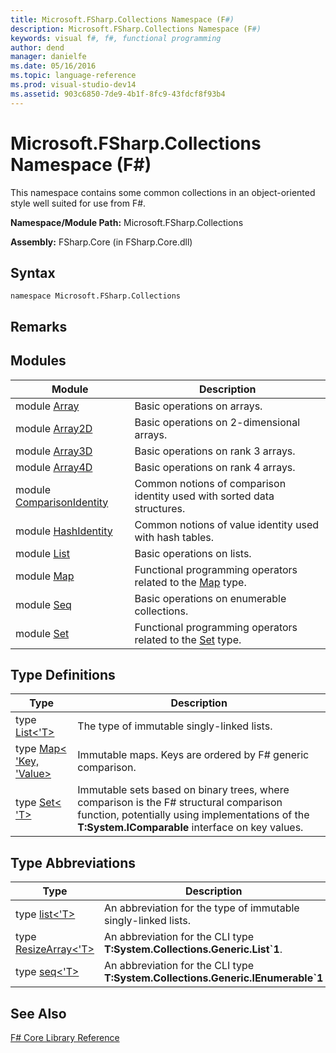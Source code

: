 ```yaml
---
title: Microsoft.FSharp.Collections Namespace (F#)
description: Microsoft.FSharp.Collections Namespace (F#)
keywords: visual f#, f#, functional programming
author: dend
manager: danielfe
ms.date: 05/16/2016
ms.topic: language-reference
ms.prod: visual-studio-dev14
ms.assetid: 903c6850-7de9-4b1f-8fc9-43fdcf8f93b4 
---
```


# Microsoft.FSharp.Collections Namespace (F#)

This namespace contains some common collections in an object-oriented style well suited for use from F#.

**Namespace/Module Path:** Microsoft.FSharp.Collections

**Assembly:** FSharp.Core (in FSharp.Core.dll)


## Syntax

```
namespace Microsoft.FSharp.Collections
```

## Remarks

## Modules


|Module|Description|
|------|-----------|
|module [Array](https://msdn.microsoft.com/library/0cda8040-9396-40dd-8dcd-cf48542165a1)|Basic operations on arrays.|
|module [Array2D](https://msdn.microsoft.com/library/ae1a9746-7817-4430-bcdb-a79c2411bbd3)|Basic operations on 2-dimensional arrays.|
|module [Array3D](https://msdn.microsoft.com/library/c8355e2d-add8-48a4-8aa6-1c57ae74c560)|Basic operations on rank 3 arrays.|
|module [Array4D](https://msdn.microsoft.com/library/9fdbd023-7c17-4a68-a405-8a1b826ac032)|Basic operations on rank 4 arrays.|
|module [ComparisonIdentity](https://msdn.microsoft.com/library/c2b37395-7081-4427-9913-3e91a8001d77)|Common notions of comparison identity used with sorted data structures.|
|module [HashIdentity](https://msdn.microsoft.com/library/8e676091-4b8d-44d6-83cc-5caeb3f78cf4)|Common notions of value identity used with hash tables.|
|module [List](https://msdn.microsoft.com/library/a2264ba3-2d45-40dd-9040-4f7aa2ad9788)|Basic operations on lists.|
|module [Map](https://msdn.microsoft.com/library/bfe61ead-f16c-416f-af98-56dbcbe23e4f)|Functional programming operators related to the [Map](https://msdn.microsoft.com/library/975316ea-55e3-4987-9994-90897ad45664) type.|
|module [Seq](https://msdn.microsoft.com/library/54e8f059-ca52-4632-9ae9-49685ee9b684)|Basic operations on enumerable collections.|
|module [Set](https://msdn.microsoft.com/library/61efa732-d55d-4c32-993f-628e2f98e6a0)|Functional programming operators related to the [Set](https://msdn.microsoft.com/library/50cebdce-0cd7-4c5c-8ebc-f3a9e90b38d8) type.|

## Type Definitions


|Type|Description|
|----|-----------|
|type [List&lt;'T&gt;](https://msdn.microsoft.com/library/c627b668-477b-4409-91ed-06d7f1b3e4a7)|The type of immutable singly-linked lists.|
|type [Map&lt; 'Key, 'Value&gt;](https://msdn.microsoft.com/library/975316ea-55e3-4987-9994-90897ad45664)|Immutable maps. Keys are ordered by F# generic comparison.|
|type [Set&lt; 'T&gt;](https://msdn.microsoft.com/library/50cebdce-0cd7-4c5c-8ebc-f3a9e90b38d8)|Immutable sets based on binary trees, where comparison is the F# structural comparison function, potentially using implementations of the **T:System.IComparable** interface on key values.|

## Type Abbreviations


|Type|Description|
|----|-----------|
|type [list&lt;'T&gt;](https://msdn.microsoft.com/library/dd7cd330-4bb6-4e28-b458-0ea62c6b0b04)|An abbreviation for the type of immutable singly-linked lists.|
|type [ResizeArray&lt;'T&gt;](https://msdn.microsoft.com/library/2b9bb344-8fa0-4ab6-a325-db7a12b6bdad)|An abbreviation for the CLI type **T:System.Collections.Generic.List&#96;1**.|
|type [seq&lt;'T&gt;](https://msdn.microsoft.com/library/2f0c87c6-8a0d-4d33-92a6-10d1d037ce75)|An abbreviation for the CLI type **T:System.Collections.Generic.IEnumerable&#96;1**|

## See Also
[F&#35; Core Library Reference](FSharp-Core-Library-Reference.md)

